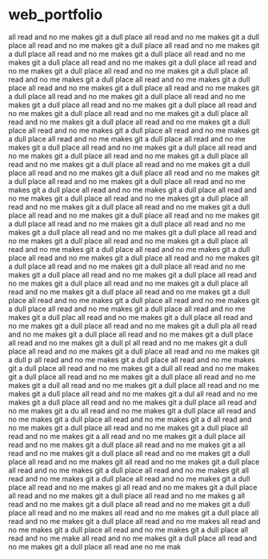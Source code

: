 # web_portfolio
all read and no me makes git a dull place all read and no me makes git a dull place all read and no me makes git a dull place
 all read and no me makes git a dull place all read and no me makes git a dull place all read and no me makes git a dull place
  all read and no me makes git a dull place all read and no me makes git a dull place all read and no me makes git a dull place
   all read and no me makes git a dull place all read and no me makes git a dull place all read and no me makes git a dull place
    all read and no me makes git a dull place all read and no me makes git a dull place all read and no me makes git a dull place
     all read and no me makes git a dull place all read and no me makes git a dull place all read and no me makes git a dull place
      all read and no me makes git a dull place all read and no me makes git a dull place all read and no me makes git a dull place
       all read and no me makes git a dull place all read and no me makes git a dull place all read and no me makes git a dull place
        all read and no me makes git a dull place all read and no me makes git a dull place all read and no me makes git a dull place
         all read and no me makes git a dull place all read and no me makes git a dull place all read and no me makes git a dull place
          all read and no me makes git a dull place all read and no me makes git a dull place all read and no me makes git a dull place
           all read and no me makes git a dull place all read and no me makes git a dull place all read and no me makes git a dull place
            all read and no me makes git a dull place all read and no me makes git a dull place all read and no me makes git a dull place
             all read and no me makes git a dull place all read and no me makes git a dull place all read and no me makes git a dull place
              all read and no me makes git a dull place all read and no me makes git a dull place all read and no me makes git a dull place
               all read and no me makes git a dull place all read and no me makes git a dull place all read and no me makes git a dull place
                all read and no me makes git a dull place all read and no me makes git a dull place all read and no me makes git a dull place
                 all read and no me makes git a dull place all read and no me makes git a dull place all read and no me makes git a dull place
                  all read and no me makes git a dull place all read and no me makes git a dull place all read and no me makes git a dull place
                   all read and no me makes git a dull place all read and no me makes git a dull place all read and no me makes git a dull plac
                    all read and no me makes git a dull place all read and no me makes git a dull place all read and no me makes git a dull pla
                     all read and no me makes git a dull place all read and no me makes git a dull place all read and no me makes git a dull pl
                      all read and no me makes git a dull place all read and no me makes git a dull place all read and no me makes git a dull p
                       all read and no me makes git a dull place all read and no me makes git a dull place all read and no me makes git a dull 
                        all read and no me makes git a dull place all read and no me makes git a dull place all read and no me makes git a dull
                         all read and no me makes git a dull place all read and no me makes git a dull place all read and no me makes git a dul
                          all read and no me makes git a dull place all read and no me makes git a dull place all read and no me makes git a du
                           all read and no me makes git a dull place all read and no me makes git a dull place all read and no me makes git a d
                            all read and no me makes git a dull place all read and no me makes git a dull place all read and no me makes git a 
                             all read and no me makes git a dull place all read and no me makes git a dull place all read and no me makes git a
                              all read and no me makes git a dull place all read and no me makes git a dull place all read and no me makes git 
                               all read and no me makes git a dull place all read and no me makes git a dull place all read and no me makes git
                                all read and no me makes git a dull place all read and no me makes git a dull place all read and no me makes gi
                                 all read and no me makes git a dull place all read and no me makes git a dull place all read and no me makes g
                                  all read and no me makes git a dull place all read and no me makes git a dull place all read and no me makes 
                                   all read and no me makes git a dull place all read and no me makes git a dull place all read and no me makes
                                    all read and no me makes git a dull place all read and no me makes git a dull place all read and no me make
                                     all read and no me makes git a dull place all read and no me makes git a dull place all read ane no me mak
